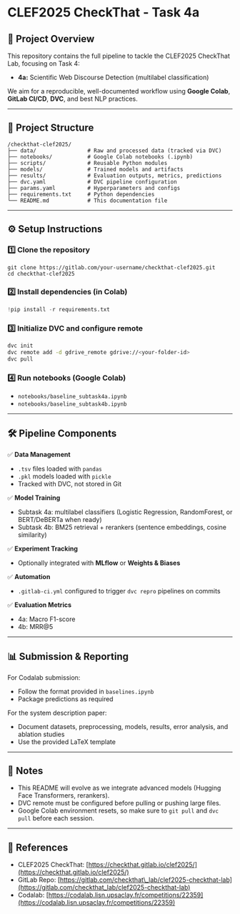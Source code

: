 
# CLEF2025 CheckThat - Task 4a 

## 🏁 Project Overview

This repository contains the full pipeline to tackle the CLEF2025 CheckThat Lab, focusing on Task 4:

* **4a:** Scientific Web Discourse Detection (multilabel classification)

We aim for a reproducible, well-documented workflow using **Google Colab**, **GitLab CI/CD**, **DVC**, and best NLP practices.

---

## 📂 Project Structure

```
/checkthat-clef2025/
├── data/                # Raw and processed data (tracked via DVC)
├── notebooks/           # Google Colab notebooks (.ipynb)
├── scripts/             # Reusable Python modules
├── models/              # Trained models and artifacts
├── results/             # Evaluation outputs, metrics, predictions
├── dvc.yaml             # DVC pipeline configuration
├── params.yaml          # Hyperparameters and configs
├── requirements.txt     # Python dependencies
└── README.md            # This documentation file
```

---

## ⚙️ Setup Instructions

### 1️⃣ Clone the repository

```
git clone https://gitlab.com/your-username/checkthat-clef2025.git
cd checkthat-clef2025
```

### 2️⃣ Install dependencies (in Colab)

```python
!pip install -r requirements.txt
```

### 3️⃣ Initialize DVC and configure remote

```bash
dvc init
dvc remote add -d gdrive_remote gdrive://<your-folder-id>
dvc pull
```

### 4️⃣ Run notebooks (Google Colab)

* `notebooks/baseline_subtask4a.ipynb`
* `notebooks/baseline_subtask4b.ipynb`

---

## 🛠 Pipeline Components

✅ **Data Management**

* `.tsv` files loaded with `pandas`
* `.pkl` models loaded with `pickle`
* Tracked with DVC, not stored in Git

✅ **Model Training**

* Subtask 4a: multilabel classifiers (Logistic Regression, RandomForest, or BERT/DeBERTa when ready)
* Subtask 4b: BM25 retrieval + rerankers (sentence embeddings, cosine similarity)

✅ **Experiment Tracking**

* Optionally integrated with **MLflow** or **Weights & Biases**

✅ **Automation**

* `.gitlab-ci.yml` configured to trigger `dvc repro` pipelines on commits

✅ **Evaluation Metrics**

* 4a: Macro F1-score
* 4b: MRR\@5

---

## 📊 Submission & Reporting

For Codalab submission:

* Follow the format provided in `baselines.ipynb`
* Package predictions as required

For the system description paper:

* Document datasets, preprocessing, models, results, error analysis, and ablation studies
* Use the provided LaTeX template

---

## 📌 Notes

* This README will evolve as we integrate advanced models (Hugging Face Transformers, rerankers).
* DVC remote must be configured before pulling or pushing large files.
* Google Colab environment resets, so make sure to `git pull` and `dvc pull` before each session.

---

## 🔗 References

* CLEF2025 CheckThat: [https://checkthat.gitlab.io/clef2025/](https://checkthat.gitlab.io/clef2025/)
* GitLab Repo: [https://gitlab.com/checkthat\_lab/clef2025-checkthat-lab](https://gitlab.com/checkthat_lab/clef2025-checkthat-lab)
* Codalab: [https://codalab.lisn.upsaclay.fr/competitions/22359](https://codalab.lisn.upsaclay.fr/competitions/22359)
